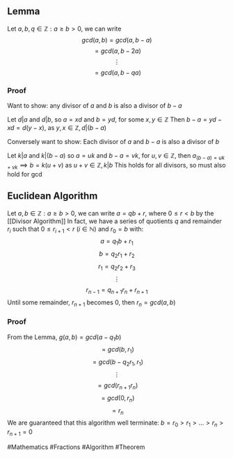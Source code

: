 ## Lemma
Let $a,b,q\in\mathbb{Z}:a\geq b>0$, we can write 
$$
gcd(a,b)=gcd(a,b-a)
$$
$$
=gcd(a,b-2a)
$$
$$
\vdots
$$
$$
=gcd(a,b-qa)
$$
### Proof
Want to show:
any divisor of $a$ and $b$ is also a divisor of $b-a$

Let $d|a$ and $d|b$, so $a=xd$ and $b=yd$, for some $x,y\in\mathbb{Z}$
Then $b-a=yd-xd=d(y-x)$, as $y,x \in\mathbb{Z},d|(b-a)$

Conversely want to show:
Each divisor of $a$ and $b-a$ is also a divisor of $b$

Let $k|a$ and $k|(b-a)$ so $a=uk$ and $b-a=vk$, for $u,v \in\mathbb{Z}$, then $a_{(b-a)=uk+vk}\implies b=k(u+v)$ as $u+v \in\mathbb{Z},k|b$ This holds for all divisors, so must also hold for gcd
## Euclidean Algorithm
Let $a,b\in\mathbb{Z}:a\geq b>0$, we can write $a=qb+r$, where $0 \leq r<b$ by the [[Divisor Algorithm]]
In fact, we have a series of quotients $q$ and remainder $r_{i}$ such that $0\leq r_{i+1}<r$ ($i\in\mathbb{N}$) and $r_{0}=b$ with:
$$
a=q_{1}b+r_{1}
$$
$$
b=q_{2}r_{1}+r_{2}
$$
$$
r_{1}=q_{2}r_{2}+r_{3}
$$
$$
\vdots
$$
$$
r_{n-1}=q_{n+1}r_{n}+r_{n+1}
$$
Until some remainder, $r_{n+1}$ becomes 0, then $r_{n}=gcd(a,b)$
### Proof
From the Lemma, $g(a,b)=gcd(a-q_{1}b)$
$$
=gcd(b,r_{1})
$$
$$
=gcd(b-q_{2}r_{1},r_{1})
$$
$$
\vdots
$$
$$
=gcd(r_{n+1}r_{n})
$$
$$
=gcd(0,r_{n})
$$
$$
=r_{n}
$$
We are guaranteed that this algorithm well terminate: $b=r_{0}>r_{1}>\dots>r_{n}>r_{n+1}=0$

#Mathematics #Fractions #Algorithm #Theorem